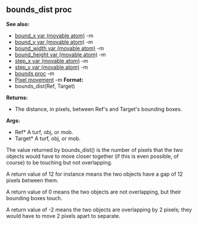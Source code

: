 ## bounds_dist proc
**See also:**
*   [bound_x var (movable atom)](/ref/atom/movable/var/bound_x.md) -m
*   [bound_y var (movable atom)](/ref/atom/movable/var/bound_y.md) -m
*   [bound_width var (movable atom)](/ref/atom/movable/var/bound_width.md) -m
*   [bound_height var (movable atom)](/ref/atom/movable/var/bound_height.md) -m
*   [step_x var (movable atom)](/ref/atom/movable/var/step_x.md) -m
*   [step_y var (movable atom)](/ref/atom/movable/var/step_y.md) -m
*   [bounds proc](/ref/proc/bounds.md) -m
*   [Pixel movement](/ref/%7Bnotes%7D/pixel-movement.md) -m<!-- -->
**Format:**
*   bounds_dist(Ref, Target)
<!-- -->
**Returns:**
*   The distance, in pixels, between Ref\'s and Target\'s bounding
    boxes.
<!-- -->
**Args:**
*   Ref* A turf, obj, or mob.
*   Target* A turf, obj, or mob.


The value returned by bounds_dist() is the number of pixels
that the two objects would have to move closer together (if this is even
possible, of course) to be touching but not overlapping. 

A
return value of 12 for instance means the two objects have a gap of 12
pixels between them. 

A return value of 0 means the two objects
are not overlapping, but their bounding boxes touch. 

A return
value of -2 means the two objects are overlapping by 2 pixels; they
would have to move 2 pixels apart to separate.